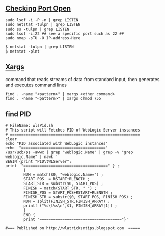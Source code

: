 ## [Checking Port Open](https://www.cyberciti.biz/faq/unix-linux-check-if-port-is-in-use-command/)
```
sudo lsof -i -P -n | grep LISTEN
sudo netstat -tulpn | grep LISTEN
sudo ss -tulpn | grep LISTEN
sudo lsof -i:22 ## see a specific port such as 22 ##
sudo nmap -sTU -O IP-address-Here

$ netstat -tulpn | grep LISTEN
$ netstat -plnt
```

## [Xargs](https://www.tecmint.com/xargs-command-examples/)
 command that reads streams of data from standard input, then generates and executes command lines
 ```
 find . -name "<pattern>" | xargs <other command>
 find . -name "<pattern>" | xargs chmod 755
 ```

## find PID
```
# FileName: wlsPid.sh 
# This script will Fetches PID of WebLogic Server instances 
# =========================================================
clear
echo "PID associated with WebLogic instances"
echo  "====================================="
/usr/ucb/ps -awwx | grep "weblogic.Name" | grep -v "grep weblogic.Name" | nawk '
BEGIN {print "PID\tWLServer";
print  "=====================================" } ;
        {
        NUM = match($0, "weblogic.Name=") ;
        START_POS  = RSTART+RLENGTH ;
        START_STR = substr($0, START_POS) ;
        FINISH = match(START_STR, " ") ;
        FINISH_POS = START_POS+RSTART+RLENGTH ;
        FINISH_STR = substr($0, START_POS, FINISH_POS) ;
        NUM = split(FINISH_STR,FINISH_ARRAY) ;
        printf ("%s\t%s\n",$1, FINISH_ARRAY[1]) ;
        }
        END {
        print "===================================="}'
 
#=== Published on http://wlatricksntips.blogspot.com  ===== 
```
